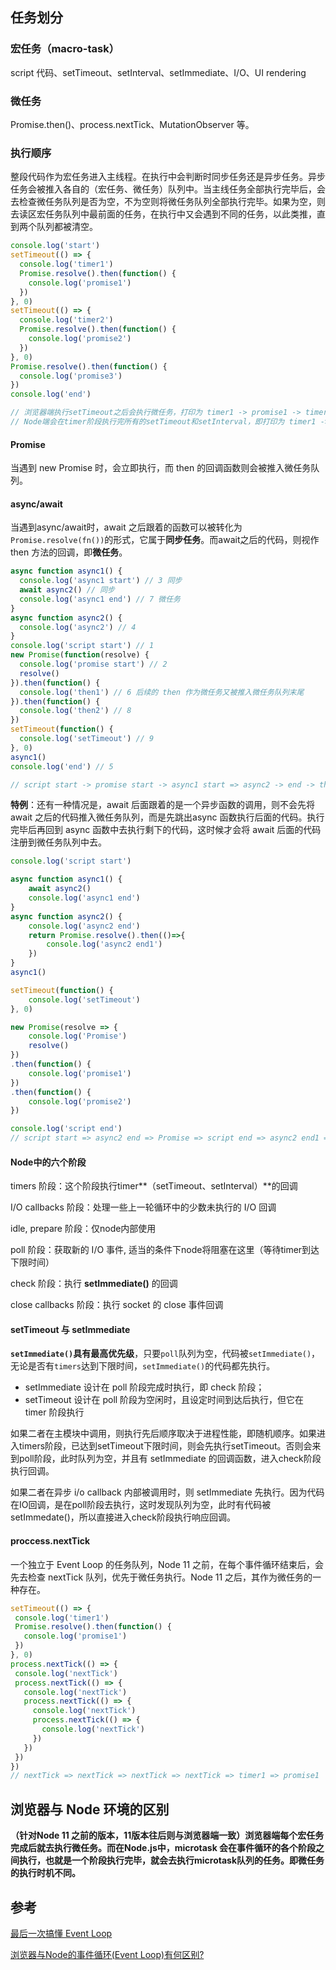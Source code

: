 ## 任务划分

### 宏任务（macro-task）

script 代码、setTimeout、setInterval、setImmediate、I/O、UI rendering

### 微任务

Promise.then()、process.nextTick、MutationObserver 等。

### 执行顺序

整段代码作为宏任务进入主线程。在执行中会判断时同步任务还是异步任务。异步任务会被推入各自的（宏任务、微任务）队列中。当主线任务全部执行完毕后，会去检查微任务队列是否为空，不为空则将微任务队列全部执行完毕。如果为空，则去读区宏任务队列中最前面的任务，在执行中又会遇到不同的任务，以此类推，直到两个队列都被清空。

```js
console.log('start')
setTimeout(() => {
  console.log('timer1')
  Promise.resolve().then(function() {
    console.log('promise1')
  })
}, 0)
setTimeout(() => {
  console.log('timer2')
  Promise.resolve().then(function() {
    console.log('promise2')
  })
}, 0)
Promise.resolve().then(function() {
  console.log('promise3')
})
console.log('end')

// 浏览器端执行setTimeout之后会执行微任务，打印为 timer1 -> promise1 -> timer2 -> promise2
// Node端会在timer阶段执行完所有的setTimeout和setInterval，即打印为 timer1 -> timer2 -> promise1 -> promise2
```

#### Promise

当遇到 new Promise 时，会立即执行，而 then 的回调函数则会被推入微任务队列。

#### async/await

当遇到async/await时，await 之后跟着的函数可以被转化为`Promise.resolve(fn())`的形式，它属于**同步任务**。而await之后的代码，则视作 then 方法的回调，即**微任务**。

```js
async function async1() {
  console.log('async1 start') // 3 同步
  await async2() // 同步
  console.log('async1 end') // 7 微任务
}
async function async2() {
  console.log('async2') // 4
}
console.log('script start') // 1
new Promise(function(resolve) {
  console.log('promise start') // 2
  resolve()
}).then(function() {
  console.log('then1') // 6 后续的 then 作为微任务又被推入微任务队列末尾
}).then(function() {
  console.log('then2') // 8
})
setTimeout(function() {
  console.log('setTimeout') // 9
}, 0)
async1()
console.log('end') // 5

// script start -> promise start -> async1 start => async2 -> end -> then1 -> async1 end -> then2 -> setTimeout
```

**特例**：还有一种情况是，await 后面跟着的是一个异步函数的调用，则不会先将 await 之后的代码推入微任务队列，而是先跳出async 函数执行后面的代码。执行完毕后再回到 async 函数中去执行剩下的代码，这时候才会将 await 后面的代码注册到微任务队列中去。

```js
console.log('script start')

async function async1() {
    await async2()
    console.log('async1 end')
}
async function async2() {
    console.log('async2 end')
    return Promise.resolve().then(()=>{
        console.log('async2 end1')
    })
}
async1()

setTimeout(function() {
    console.log('setTimeout')
}, 0)

new Promise(resolve => {
    console.log('Promise')
    resolve()
})
.then(function() {
    console.log('promise1')
})
.then(function() {
    console.log('promise2')
})

console.log('script end')
// script start => async2 end => Promise => script end => async2 end1 => promise1 => promise2 => async1 end => setTimeout
```

#### Node中的六个阶段

timers 阶段：这个阶段执行timer**（setTimeout、setInterval）**的回调

I/O callbacks 阶段：处理一些上一轮循环中的少数未执行的 I/O 回调

idle, prepare 阶段：仅node内部使用

poll 阶段：获取新的 I/O 事件, 适当的条件下node将阻塞在这里（等待timer到达下限时间）

check 阶段：执行 **setImmediate()** 的回调

close callbacks 阶段：执行 socket 的 close 事件回调

#### setTimeout 与 setImmediate

**`setImmediate()`具有最高优先级**，只要`poll`队列为空，代码被`setImmediate()`，无论是否有`timers`达到下限时间，`setImmediate()`的代码都先执行。

- setImmediate 设计在 poll 阶段完成时执行，即 check 阶段；
- setTimeout 设计在 poll 阶段为空闲时，且设定时间到达后执行，但它在 timer 阶段执行

如果二者在主模块中调用，则执行先后顺序取决于进程性能，即随机顺序。如果进入timers阶段，已达到setTimeout下限时间，则会先执行setTimeout。否则会来到poll阶段，此时队列为空，并且有 setImmediate 的回调函数，进入check阶段执行回调。

如果二者在异步 i/o callback 内部被调用时，则 setImmediate 先执行。因为代码在IO回调，是在poll阶段去执行，这时发现队列为空，此时有代码被setImmedate()，所以直接进入check阶段执行响应回调。

#### proccess.nextTick

一个独立于 Event Loop 的任务队列，Node 11 之前，在每个事件循环结束后，会先去检查 nextTick 队列，优先于微任务执行。Node 11 之后，其作为微任务的一种存在。

```js
setTimeout(() => {
 console.log('timer1')
 Promise.resolve().then(function() {
   console.log('promise1')
 })
}, 0)
process.nextTick(() => {
 console.log('nextTick')
 process.nextTick(() => {
   console.log('nextTick')
   process.nextTick(() => {
     console.log('nextTick')
     process.nextTick(() => {
       console.log('nextTick')
     })
   })
 })
})
// nextTick => nextTick => nextTick => nextTick => timer1 => promise1
```

## 浏览器与 Node 环境的区别

**（针对Node 11 之前的版本，11版本往后则与浏览器端一致）浏览器端每个宏任务完成后就去执行微任务。而在Node.js中，microtask 会在事件循环的各个阶段之间执行，也就是一个阶段执行完毕，就会去执行microtask队列的任务。即微任务的执行时机不同。**


## 参考

[最后一次搞懂 Event Loop](https://juejin.im/post/5cbc0a9cf265da03b11f3505)

[浏览器与Node的事件循环(Event Loop)有何区别?](https://juejin.im/post/5c337ae06fb9a049bc4cd218)

